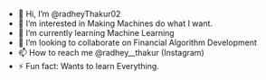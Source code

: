- 👋 Hi, I’m @radheyThakur02
- 👀 I’m interested in Making Machines do what I want.
- 🌱 I’m currently learning Machine Learning
- 💞️ I’m looking to collaborate on Financial Algorithm Development
- 📫 How to reach me @radhey__thakur (Instagram)
- ⚡ Fun fact: Wants to learn Everything.

<!---
radheyThakur02/radheyThakur02 is a ✨ special ✨ repository because its `README.md` (this file) appears on your GitHub profile.
You can click the Preview link to take a look at your changes.
--->
